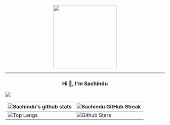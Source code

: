 <p align="center">
  <img src="https://github.com/thompsonemerson/thompsonemerson/raw/master/cover-thompson.png" height="200"/>
</p>
<hr>
<h3 align="center">Hi 👋, I'm Sachindu</h3>


[![](https://activity-graph.herokuapp.com/graph?username=sachinduA&theme=tokyonight)](https://git.io/praveenscience)

| ![Sachindu's github stats](https://github-readme-stats.vercel.app/api?username=sachinduA&show_icons=true&theme=tokyonight) | ![Sachindu GitHub Streak](https://github-readme-streak-stats.herokuapp.com/?user=sachinduA&theme=tokyonight) |
| --- | --- |
| ![Top Langs](https://github-readme-stats.vercel.app/api/top-langs/?username=sachinduA&theme=tokyonight) | ![Github Stars](https://github-readme-stats.vercel.app/api?username=sachinduA&show_icons=true&locale=en&count_private=true&hide_rank=true&custom_title=My%20GitHub%20Stats&disable_animations=true&theme=tokyonight) |

